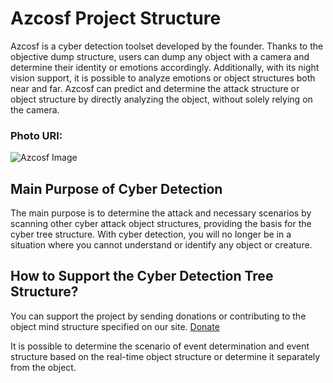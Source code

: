 # Azcosf Project Structure

Azcosf is a cyber detection toolset developed by the founder. Thanks to the objective dump structure, users can dump any object with a camera and determine their identity or emotions accordingly. Additionally, with its night vision support, it is possible to analyze emotions or object structures both near and far. Azcosf can predict and determine the attack structure or object structure by directly analyzing the object, without solely relying on the camera.

### Photo URI:
![Azcosf Image](https://gitlab.com/azencompileropensourcefoundation/cybertree-visual/-/raw/main/QUARD_OBJECTIVE.jpg)

## Main Purpose of Cyber Detection

The main purpose is to determine the attack and necessary scenarios by scanning other cyber attack object structures, providing the basis for the cyber tree structure. With cyber detection, you will no longer be in a situation where you cannot understand or identify any object or creature.

## How to Support the Cyber Detection Tree Structure?

You can support the project by sending donations or contributing to the object mind structure specified on our site.
[Donate](https://www.paypal.com/donate/?hosted_button_id=NKPHAU3NY3GZU)


It is possible to determine the scenario of event determination and event structure based on the real-time object structure or determine it separately from the object.
